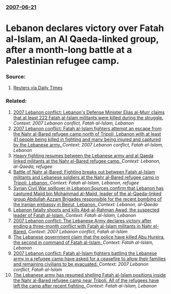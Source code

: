 ### [2007-06-21](/news/2007/06/21/index.md)

#  Lebanon declares victory over Fatah al-Islam, an Al Qaeda-linked group, after a month-long battle at a Palestinian refugee camp. 




### Source:

1. [Reuters via Daily Times](http://www.dailytimes.com.pk/default.asp?page=2007%5C06%5C22%5Cstory_22-6-2007_pg7_34)

### Related:

1. [ 2007 Lebanon conflict: Lebanon's Defense Minister Elias al-Murr claims that at least 222 Fatah al-Islam militants were killed during the struggle. ](/news/2007/09/4/2007-lebanon-conflict-lebanon-s-defense-minister-elias-al-murr-claims-that-at-least-222-fatah-al-islam-militants-were-killed-during-the-st.md) _Context: 2007 Lebanon conflict, Fatah al-Islam, Lebanon_
2. [ 2007 Lebanon conflict: Fatah al-Islam fighters attempt an escape from the Nahr al-Bared refugee camp north of Tripoli, Lebanon with at least 41 people being killed in fighting and many being injured and captured by the Lebanese army. ](/news/2007/09/2/2007-lebanon-conflict-p-fatah-al-islam-fighters-attempt-an-escape-from-the-nahr-al-bared-refugee-camp-north-of-tripoli-lebanon-with-at-lea.md) _Context: 2007 Lebanon conflict, Fatah al-Islam, Lebanon_
3. [ Heavy fighting resumes between the Lebanese army and al Qaeda linked militants at the Nahr el-Bared refugee camp. ](/news/2007/05/29/heavy-fighting-resumes-between-the-lebanese-army-and-al-qaeda-linked-militants-at-the-nahr-el-bared-refugee-camp.md) _Context: Lebanon, al-Qaeda, refugee_
4. [ Battle of Nahr al-Bared: Fighting breaks out between Fatah al-Islam militants and Lebanese soldiers at the Nahr al-Bared refugee camp in Tripoli, Lebanon. ](/news/2007/05/20/battle-of-nahr-al-bared-fighting-breaks-out-between-fatah-al-islam-militants-and-lebanese-soldiers-at-the-nahr-al-bared-refugee-camp-in-tr.md) _Context: Fatah al-Islam, Lebanon, refugee_
5. [Syrian Civil War spillover in Lebanon:Sources confirm that Lebanon has captured Majid bin Mohammad al-Majid, leader of the al-Qaeda-linked group Abdullah Azzam Brigades responsible for the recent bombing of the Iranian embassy in Beirut, Lebanon. ](/news/2014/01/1/syrian-civil-war-spillover-in-lebanon-psources-confirm-that-lebanon-has-captured-majid-bin-mohammad-al-majid-leader-of-the-al-qaeda-linked.md) _Context: Lebanon, al-Qaeda_
6. [Lebanon fatally shoots and kills Abd-al-Rahman Awad, the suspected leader of Fatah al-Islam. ](/news/2010/08/14/lebanon-fatally-shoots-and-kills-abd-al-rahman-awad-the-suspected-leader-of-fatah-al-islam.md) _Context: Fatah al-Islam, Lebanon_
7. [ 2007 Lebanon conflict: The Lebanese Army declares victory after ending a three-month conflict with Fatah al-Islam militants in Nahr el-Bared.](/news/2007/09/7/2007-lebanon-conflict-the-lebanese-army-declares-victory-after-ending-a-three-month-conflict-with-fatah-al-islam-militants-in-nahr-el-bare.md) _Context: 2007 Lebanon conflict, Fatah al-Islam_
8. [ The Lebanese government claim that the police have killed Abu Hureira, the second in command of Fatah al-Islam. ](/news/2007/08/6/the-lebanese-government-claim-that-the-police-have-killed-abu-hureira-the-second-in-command-of-fatah-al-islam.md) _Context: Fatah al-Islam, Lebanon_
9. [ 2007 Lebanon conflict: Fatah al-Islam fighters battling the Lebanese army in a refugee camp have asked for a ceasefire to allow their families and remaining civilians to be evacuated. ](/news/2007/08/21/2007-lebanon-conflict-fatah-al-islam-fighters-battling-the-lebanese-army-in-a-refugee-camp-have-asked-for-a-ceasefire-to-allow-their-famil.md) _Context: 2007 Lebanon conflict, Fatah al-Islam_
10. [ The Lebanese army has resumed shelling Fatah al-Islam positions inside the Nahr al-Bared refugee camp near Tripoli. All of the refugees have left the camp after recent fighting. ](/news/2007/07/12/the-lebanese-army-has-resumed-shelling-fatah-al-islam-positions-inside-the-nahr-al-bared-refugee-camp-near-tripoli-all-of-the-refugees-hav.md) _Context: Fatah al-Islam, Lebanon_
